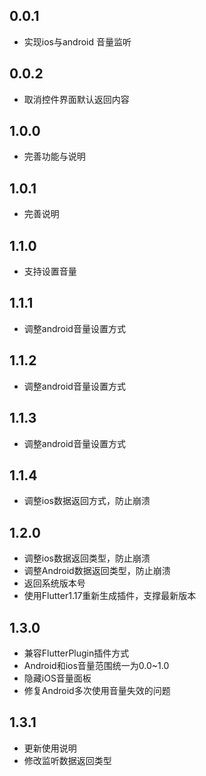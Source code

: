 ## 0.0.1
* 实现ios与android 音量监听

## 0.0.2
* 取消控件界面默认返回内容

## 1.0.0
* 完善功能与说明

## 1.0.1
* 完善说明

## 1.1.0
* 支持设置音量

## 1.1.1
* 调整android音量设置方式

## 1.1.2
* 调整android音量设置方式

## 1.1.3
* 调整android音量设置方式

## 1.1.4
* 调整ios数据返回方式，防止崩溃

## 1.2.0
* 调整ios数据返回类型，防止崩溃
* 调整Android数据返回类型，防止崩溃
* 返回系统版本号
* 使用Flutter1.17重新生成插件，支撑最新版本

## 1.3.0
* 兼容FlutterPlugin插件方式
* Android和ios音量范围统一为0.0~1.0
* 隐藏iOS音量面板
* 修复Android多次使用音量失效的问题

## 1.3.1
* 更新使用说明
* 修改监听数据返回类型